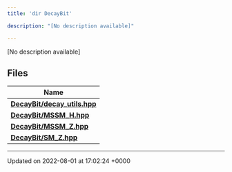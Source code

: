 ```yaml
---
title: 'dir DecayBit'

description: "[No description available]"

---
```







[No description available]

## Files

| Name           |
| -------------- |
| **[DecayBit/decay_utils.hpp](/documentation/code/files/decay__utils_8hpp/#file-decay-utils.hpp)**  |
| **[DecayBit/MSSM_H.hpp](/documentation/code/files/mssm__h_8hpp/#file-mssm-h.hpp)**  |
| **[DecayBit/MSSM_Z.hpp](/documentation/code/files/mssm__z_8hpp/#file-mssm-z.hpp)**  |
| **[DecayBit/SM_Z.hpp](/documentation/code/files/sm__z_8hpp/#file-sm-z.hpp)**  |






-------------------------------

Updated on 2022-08-01 at 17:02:24 +0000
